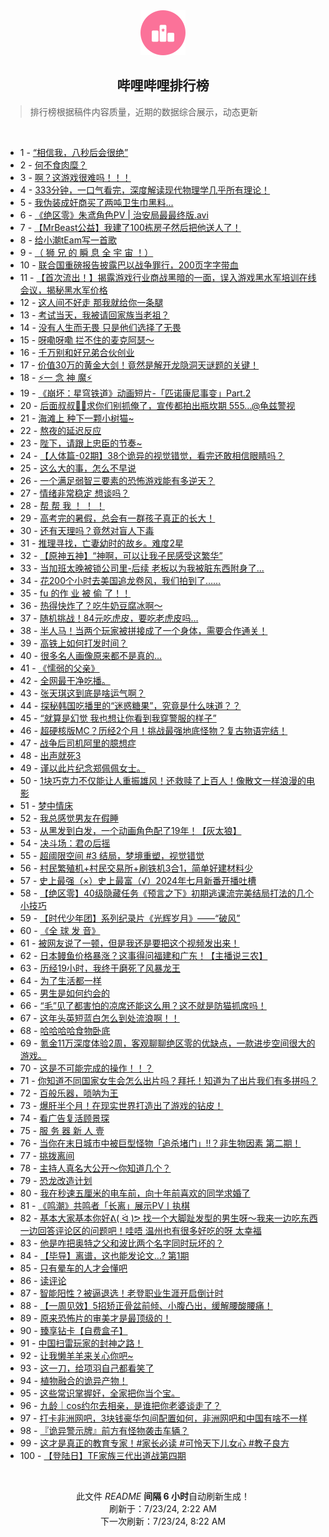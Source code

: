 <div align="center">
    <img src="./assets/icon_rank.png" alt="logo" />
    <h2>哔哩哔哩排行榜</h>
</div>

> 排行榜根据稿件内容质量，近期的数据综合展示，动态更新

<br />

<ul><li><span>1 - <a href=https://www.bilibili.com/BV1H142187Sv>“相信我，八秒后会很绝”</a></span></li><li><span>2 - <a href=https://www.bilibili.com/BV1gE421w7DZ>何不食肉糜？</a></span></li><li><span>3 - <a href=https://www.bilibili.com/BV13z421i75E>啊？这游戏很难吗！！！</a></span></li><li><span>4 - <a href=https://www.bilibili.com/BV1cz421i7k8>333分钟，一口气看完，深度解读现代物理学几乎所有理论！</a></span></li><li><span>5 - <a href=https://www.bilibili.com/BV1tr421K7Kv>我伪装成奸商买了两吨卫生巾黑料...</a></span></li><li><span>6 - <a href=https://www.bilibili.com/BV1KE421A7EY>《绝区零》朱鸢角色PV | 治安局最最终版.avi</a></span></li><li><span>7 - <a href=https://www.bilibili.com/BV1XS411A77b>【MrBeast公益】我建了100栋房子然后把他送人了！</a></span></li><li><span>8 - <a href=https://www.bilibili.com/BV1bz421i7yY>给小潮tEam写一首歌</a></span></li><li><span>9 - <a href=https://www.bilibili.com/BV1EM4m117nk>（ 狮 兄 的 瞬 息 全 宇 宙 ！）</a></span></li><li><span>10 - <a href=https://www.bilibili.com/BV1xx4y1s7EK>联合国重磅报告披露巴以战争罪行，200页字字带血</a></span></li><li><span>11 - <a href=https://www.bilibili.com/BV1MX8ceHEn2>【首次流出！】揭露游戏行业商战黑暗的一面，误入游戏黑水军培训在线会议，揭秘黑水军价格</a></span></li><li><span>12 - <a href=https://www.bilibili.com/BV1Lw4m1k79Y>这人间不好走 那我就给你一条腿</a></span></li><li><span>13 - <a href=https://www.bilibili.com/BV1fz421v7YM>考试当天，我被请回家族当老祖？</a></span></li><li><span>14 - <a href=https://www.bilibili.com/BV1kT42167Li>没有人生而无畏 只是他们选择了无畏</a></span></li><li><span>15 - <a href=https://www.bilibili.com/BV1dm421g7c1>呀嘞呀嘞 拦不住的麦克阿瑟～</a></span></li><li><span>16 - <a href=https://www.bilibili.com/BV1n2421Z7R4>千万别和好兄弟合伙创业</a></span></li><li><span>17 - <a href=https://www.bilibili.com/BV1vy411i7cd>价值30万的黄金大剑！竟然是解开龙隐洞天谜题的关键！</a></span></li><li><span>18 - <a href=https://www.bilibili.com/BV1W142187yf>⚡️一 念 神 魔⚡️</a></span></li><li><span>19 - <a href=https://www.bilibili.com/BV1Mb421J7Ho>《崩坏：星穹铁道》动画短片-「匹诺康尼事变」Part.2</a></span></li><li><span>20 - <a href=https://www.bilibili.com/BV1xU411U7Bw>后面叔叔👮‍♀️求你们别抓俺了，宣传都拍出瓶坎期 555...@龟兹警视</a></span></li><li><span>21 - <a href=https://www.bilibili.com/BV15i421a7yX>海滩上 种下一颗小树猫~</a></span></li><li><span>22 - <a href=https://www.bilibili.com/BV1UZ421T7BY>熬夜的延迟反应</a></span></li><li><span>23 - <a href=https://www.bilibili.com/BV1TH4y1c7ML>陛下，请跟上忠臣的节奏~</a></span></li><li><span>24 - <a href=https://www.bilibili.com/BV1cW42197HX>【人体篇-02期】38个诡异的视觉错觉，看完还敢相信眼睛吗？</a></span></li><li><span>25 - <a href=https://www.bilibili.com/BV1gH4y1c7vP>这么大的事，怎么不早说</a></span></li><li><span>26 - <a href=https://www.bilibili.com/BV1qr421M73v>一个满足弱智三要素的恐怖游戏能有多逆天？</a></span></li><li><span>27 - <a href=https://www.bilibili.com/BV1ux4y147td>情绪非常稳定 想谈吗？</a></span></li><li><span>28 - <a href=https://www.bilibili.com/BV1nH4y1c7aT>帮 帮 我 ！ ！ ！</a></span></li><li><span>29 - <a href=https://www.bilibili.com/BV1hr421K77A>高考完的暑假，总会有一群孩子真正的长大！</a></span></li><li><span>30 - <a href=https://www.bilibili.com/BV1dy411e7sk>还有天理吗？竟然对盲人下毒</a></span></li><li><span>31 - <a href=https://www.bilibili.com/BV1y4421U72G>推理寻找，亡妻幼时的故乡。难度2星</a></span></li><li><span>32 - <a href=https://www.bilibili.com/BV1yr421K7mw>【原神五神】“神啊，可以让我子民感受这繁华”</a></span></li><li><span>33 - <a href=https://www.bilibili.com/BV13E421w7Bx>当加班太晚被锁公司里-后续 老板以为我被脏东西附身了...</a></span></li><li><span>34 - <a href=https://www.bilibili.com/BV1oy411e7CR>花200个小时去美国追龙卷风，我们拍到了……</a></span></li><li><span>35 - <a href=https://www.bilibili.com/BV1hx4y147Kp>fu 的作 业 被 偷 了！！</a></span></li><li><span>36 - <a href=https://www.bilibili.com/BV1HU411S77v>热得快炸了？吃牛奶豆腐冰啊～</a></span></li><li><span>37 - <a href=https://www.bilibili.com/BV1Sw4m1k7Zk>随机挑战！84元吃虎皮，要吃老虎皮吗…</a></span></li><li><span>38 - <a href=https://www.bilibili.com/BV1iy411i7uu>半人马！当两个玩家被拼接成了一个身体，需要合作通关！</a></span></li><li><span>39 - <a href=https://www.bilibili.com/BV1ZT42167tS>高铁上如何打发时间？</a></span></li><li><span>40 - <a href=https://www.bilibili.com/BV1mh8Fe2Evm>很多名人画像原来都不是真的…</a></span></li><li><span>41 - <a href=https://www.bilibili.com/BV1ff421v7nD>《懦弱的父亲》</a></span></li><li><span>42 - <a href=https://www.bilibili.com/BV1cS42197U9>全网最干净吃播。</a></span></li><li><span>43 - <a href=https://www.bilibili.com/BV1DM4m1y7zP>张天琪这到底是啥运气啊？</a></span></li><li><span>44 - <a href=https://www.bilibili.com/BV11M4m117R4>探秘韩国吃播里的“迷惑糖果”，究竟是什么味道？？</a></span></li><li><span>45 - <a href=https://www.bilibili.com/BV1KE421w7tk>“就算是幻觉 我也想让你看到我穿警服的样子”</a></span></li><li><span>46 - <a href=https://www.bilibili.com/BV1H1421t7mT>超硬核版MC？历经2个月！挑战最强地底怪物？复古物语完结！</a></span></li><li><span>47 - <a href=https://www.bilibili.com/BV1wW421R7gi>战争后司机阿里的臆想症</a></span></li><li><span>48 - <a href=https://www.bilibili.com/BV1J142187Di>出声就死3</a></span></li><li><span>49 - <a href=https://www.bilibili.com/BV18x4y1s7m5>谨以此片纪念郑佩佩女士。</a></span></li><li><span>50 - <a href=https://www.bilibili.com/BV1pM4m1y7wh>1块巧克力不仅能让人重振雄风！还救赎了上百人！像散文一样浪漫的电影</a></span></li><li><span>51 - <a href=https://www.bilibili.com/BV1nw4m1Y7XS>梦中情床</a></span></li><li><span>52 - <a href=https://www.bilibili.com/BV1Ty411v7BT>我总感觉男友在假睡</a></span></li><li><span>53 - <a href=https://www.bilibili.com/BV18i421a7DG>从黑发到白发，一个动画角色配了19年！【灰太狼】</a></span></li><li><span>54 - <a href=https://www.bilibili.com/BV1XH4y1c7qf>决斗场：君の后摇</a></span></li><li><span>55 - <a href=https://www.bilibili.com/BV1Wm42137mA>超阈限空间 #3 结局，梦境重塑，视觉错觉</a></span></li><li><span>56 - <a href=https://www.bilibili.com/BV1Gf421B7yr>村民繁殖机+村民交易所+刷铁机3合1，简单好建材料少</a></span></li><li><span>57 - <a href=https://www.bilibili.com/BV1mi42167TM>史上最强（×）史上最富（√）2024年七月新番开播吐槽</a></span></li><li><span>58 - <a href=https://www.bilibili.com/BV11r421M7YS>【绝区零】40级隐藏任务《预言之下》初期逃课流完美结局打法的几个小技巧</a></span></li><li><span>59 - <a href=https://www.bilibili.com/BV161421t7Lp>【时代少年团】系列纪录片《光辉岁月》——“破风”</a></span></li><li><span>60 - <a href=https://www.bilibili.com/BV1KJ85eHEv8>《全 球 发 音》</a></span></li><li><span>61 - <a href=https://www.bilibili.com/BV1JU411S7We>被网友说了一顿，但是我还是要把这个视频发出来！</a></span></li><li><span>62 - <a href=https://www.bilibili.com/BV1LH4y1c7dj>日本鳗鱼价格暴涨？这事得问福建和广东！【主播说三农】</a></span></li><li><span>63 - <a href=https://www.bilibili.com/BV16E421w7w5>历经19小时，我终于磨死了风暴龙王</a></span></li><li><span>64 - <a href=https://www.bilibili.com/BV1uU411S76K>为了生活都一样</a></span></li><li><span>65 - <a href=https://www.bilibili.com/BV1jf421i7s8>男生是如何约会的</a></span></li><li><span>66 - <a href=https://www.bilibili.com/BV1By411e7xT>“毛”见了都害怕的凉席还能这么用？这不就是防猫抓席吗！</a></span></li><li><span>67 - <a href=https://www.bilibili.com/BV1gb421J7Au>这年头英短蓝白怎么到处流浪啊！！</a></span></li><li><span>68 - <a href=https://www.bilibili.com/BV1wi421a7tN>哈哈哈哈食物卧底</a></span></li><li><span>69 - <a href=https://www.bilibili.com/BV1Zy411e7hq>氪金11万深度体验2周，客观聊聊绝区零的优缺点，一款进步空间很大的游戏。</a></span></li><li><span>70 - <a href=https://www.bilibili.com/BV1JE4m1d7hc>这是不可能完成的操作！！？</a></span></li><li><span>71 - <a href=https://www.bilibili.com/BV1t1421t7CM>你知道不同国家女生会怎么出片吗？拜托！知道为了出片我们有多拼吗？</a></span></li><li><span>72 - <a href=https://www.bilibili.com/BV1TH4y1c7DQ>百般乐器，唢呐为王</a></span></li><li><span>73 - <a href=https://www.bilibili.com/BV1FW421R7NT>爆肝半个月！在现实世界打造出了游戏的钻皮！</a></span></li><li><span>74 - <a href=https://www.bilibili.com/BV1tW42197eD>看广告复活顾景琛</a></span></li><li><span>75 - <a href=https://www.bilibili.com/BV1fz421q7ct>服 务 器 新 人 壹</a></span></li><li><span>76 - <a href=https://www.bilibili.com/BV171421t7pz>当你在末日城市中被巨型怪物「追杀堵门」!!？非生物因素 第二期！</a></span></li><li><span>77 - <a href=https://www.bilibili.com/BV1jr421M7ZT>挑拨离间</a></span></li><li><span>78 - <a href=https://www.bilibili.com/BV1zi421h7Lw>主持人真名大公开～你知道几个？</a></span></li><li><span>79 - <a href=https://www.bilibili.com/BV13E421A7EM>恐龙改造计划</a></span></li><li><span>80 - <a href=https://www.bilibili.com/BV1uf421B7ow>我在秒速五厘米的电车前，向十年前喜欢的同学求婚了</a></span></li><li><span>81 - <a href=https://www.bilibili.com/BV1Tb421J7Tx>《鸣潮》共鸣者「长离」展示PV丨执棋</a></span></li><li><span>82 - <a href=https://www.bilibili.com/BV1m4421Z7DG>基本大家基本你好ᕕ( ᐛ )ᕗ 找一个大脚趾发型的男生呀～我来一边吃东西一边回答评论区的问题吧！哇唔 温州也有很多好吃的呀 太幸福</a></span></li><li><span>83 - <a href=https://www.bilibili.com/BV1HE421w7ch>他是咋把奥特之父和波比两个名字同时玩坏的？</a></span></li><li><span>84 - <a href=https://www.bilibili.com/BV1y4421Z7mZ>【毕导】离谱，这也能发论文...? 第1期</a></span></li><li><span>85 - <a href=https://www.bilibili.com/BV1YM4m1y7fB>只有晕车的人才会懂吧</a></span></li><li><span>86 - <a href=https://www.bilibili.com/BV1Lz421i7pT>读评论</a></span></li><li><span>87 - <a href=https://www.bilibili.com/BV1Vb421J7ER>智能阳性？被逼退选！老登职业生涯开启倒计时</a></span></li><li><span>88 - <a href=https://www.bilibili.com/BV1aE4m1R7Se>【一周见效】5招矫正骨盆前倾、小腹凸出，缓解腰酸腰痛！</a></span></li><li><span>89 - <a href=https://www.bilibili.com/BV1z4421Z7wy>原来恐怖片的审美才是最顶级的！</a></span></li><li><span>90 - <a href=https://www.bilibili.com/BV1Tb42177qa>臻享钻卡【自费盒子】</a></span></li><li><span>91 - <a href=https://www.bilibili.com/BV18m42137q6>中国扫雷玩家的封神之路！</a></span></li><li><span>92 - <a href=https://www.bilibili.com/BV1TE421w7eT>让我懒羊羊来关心你吧~</a></span></li><li><span>93 - <a href=https://www.bilibili.com/BV1xH4y1c7xm>这一刀，给项羽自己都看笑了</a></span></li><li><span>94 - <a href=https://www.bilibili.com/BV1ZE4m1X7Cj>植物融合的诡异产物！</a></span></li><li><span>95 - <a href=https://www.bilibili.com/BV1LT421r7KR>这些常识掌握好，全家把你当个宝。</a></span></li><li><span>96 - <a href=https://www.bilibili.com/BV17E4m1d7HF>九龄｜cos约尔去相亲，是谁把你老婆谈走了？</a></span></li><li><span>97 - <a href=https://www.bilibili.com/BV1BT42167HP>打卡非洲网吧，3块钱豪华包间配置如何，非洲网吧和中国有啥不一样</a></span></li><li><span>98 - <a href=https://www.bilibili.com/BV1Di421h7DU>『诡异警示牌』前方有怪物袭击车辆？</a></span></li><li><span>99 - <a href=https://www.bilibili.com/BV1Df421q7ao>这才是真正的教育专家！#家长必读 #可怜天下儿女心 #教子良方</a></span></li><li><span>100 - <a href=https://www.bilibili.com/BV1YS421X7r6>【登陆日】TF家族三代出道战第四期</a></span></li></ul>

<br />

<p align=center>此文件 <i>README</i> <b>间隔 6 小时</b>自动刷新生成！<br>刷新于：7/23/24, 2:22 AM<br>下一次刷新：7/23/24, 8:22 AM</p>